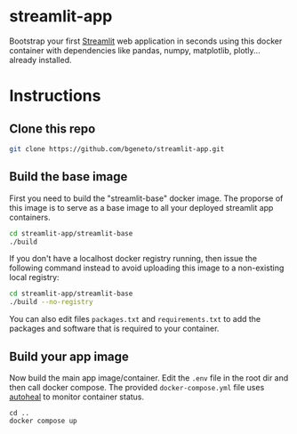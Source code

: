 # streamlit-app

Bootstrap your first [Streamlit](https://streamlit.io) web application in seconds 
using this docker container with dependencies like pandas, numpy, matplotlib, plotly... already installed.

# Instructions 

## Clone this repo

```bash
git clone https://github.com/bgeneto/streamlit-app.git
```

## Build the base image

First you need to build the "streamlit-base" docker image. 
The proporse of this image is to serve as a base image to all your 
deployed streamlit app containers.

```bash
cd streamlit-app/streamlit-base
./build
```

If you don't have a localhost docker registry running, 
then issue the following command instead to avoid uploading this image to a non-existing local registry: 

```bash
cd streamlit-app/streamlit-base
./build --no-registry
```

You can also edit files `packages.txt` and `requirements.txt` to add the packages and 
software that is required to your container. 

## Build your app image

Now build the main app image/container. Edit the `.env` file in the root dir and then call docker compose. 
The provided `docker-compose.yml` file uses [autoheal](https://github.com/willfarrell/docker-autoheal) to monitor container status. 

```
cd .. 
docker compose up 
``` 



